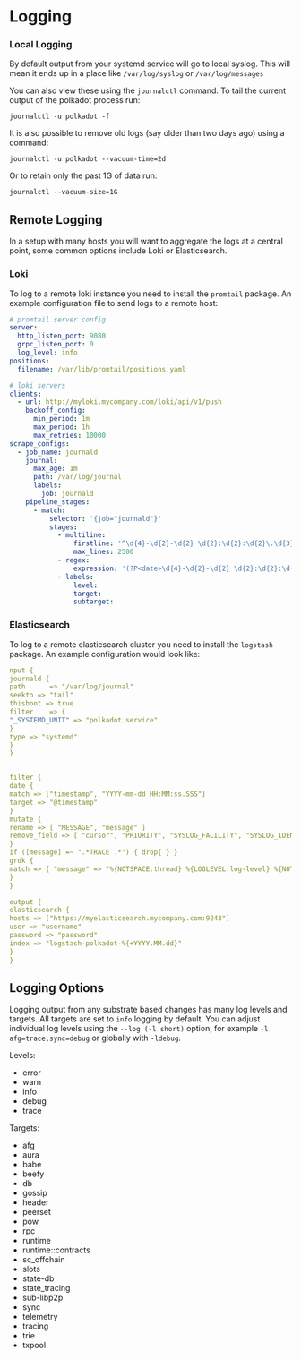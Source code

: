 # Logging

### Local Logging

By default output from your systemd service will go to local syslog. This will mean it ends up in a place like `/var/log/syslog` or `/var/log/messages`

You can also view these using the `journalctl` command. To tail the current output of the polkadot process run:

```
journalctl -u polkadot -f
```

It is also possible to remove old logs (say older than two days ago) using a command:

```
journalctl -u polkadot --vacuum-time=2d
```

Or to retain only the past 1G of data run:

```
journalctl --vacuum-size=1G
```

## Remote Logging

In a setup with many hosts you will want to aggregate the logs at a central point, some common options include Loki or Elasticsearch.

### Loki

To log to a remote loki instance you need to install the `promtail` package. An example configuration file to send logs to a remote host:

```yaml
# promtail server config
server:
  http_listen_port: 9080
  grpc_listen_port: 0
  log_level: info
positions:
  filename: /var/lib/promtail/positions.yaml

# loki servers
clients:
  - url: http://myloki.mycompany.com/loki/api/v1/push
    backoff_config:
      min_period: 1m
      max_period: 1h
      max_retries: 10000
scrape_configs:
  - job_name: journald
    journal:
      max_age: 1m
      path: /var/log/journal
      labels:
        job: journald
    pipeline_stages:
      - match:
          selector: '{job="journald"}'
          stages:
            - multiline:
                firstline: '^\d{4}-\d{2}-\d{2} \d{2}:\d{2}:\d{2}\.\d{3}'
                max_lines: 2500
            - regex:
                expression: '(?P<date>\d{4}-\d{2}-\d{2} \d{2}:\d{2}:\d{2}\.\d{3})\s+(?P<level>(TRACE|DEBUG|INFO|WARN|ERROR))\s+(?P<worker>([^\s]+))\s+(?P<target>[\w-]+):?:?(?P<subtarget>[\w-]+)?:[\s]?(?P<chaintype>\[[\w-]+\]+)?[\s]?(?P<message>.+)'
            - labels:
                level:
                target:
                subtarget:
```

### Elasticsearch

To log to a remote elasticsearch cluster you need to install the `logstash` package. An example configuration would look like:

```yaml
nput {
journald {
path      => "/var/log/journal"
seekto => "tail"
thisboot => true
filter    => {
"_SYSTEMD_UNIT" => "polkadot.service"
}
type => "systemd"
}
}


filter {
date {
match => ["timestamp", "YYYY-mm-dd HH:MM:ss.SSS"]
target => "@timestamp"
}
mutate {
rename => [ "MESSAGE", "message" ]
remove_field => [ "cursor", "PRIORITY", "SYSLOG_FACILITY", "SYSLOG_IDENTIFIER", "_BOOT_ID", "_CAP_EFFECTIVE", "_CMDLINE", "_COMM", "_EXE", "_GID", "_HOSTNAME", "_MACHINE_ID", "_PID", "_SELINUX_CONTEXT", "_STREAM_ID", "_SYSTEMD_CGROUP", "_SYSTEMD_INVOCATION_ID", "_SYSTEMD_SLICE", "_SYSTEMD_UNIT", "_TRANSPORT", "_UID" ]
}
if ([message] =~ ".*TRACE .*") { drop{ } }
grok {
match => { "message" => "%{NOTSPACE:thread} %{LOGLEVEL:log-level} %{NOTSPACE:namespace} %{GREEDYDATA:message}" }
}
}

output {
elasticsearch {
hosts => ["https://myelasticsearch.mycompany.com:9243"]
user => "username"
password => "password"
index => "logstash-polkadot-%{+YYYY.MM.dd}"
}
}
```

## Logging Options

Logging output from any substrate based changes has many log levels and targets. All targets are set to `info` logging by default. You can adjust individual log levels using the `--log (-l short)` option, for example `-l afg=trace,sync=debug` or globally with `-ldebug`.

Levels:

- error
- warn
- info
- debug
- trace

Targets:

- afg
- aura
- babe
- beefy
- db
- gossip
- header
- peerset
- pow
- rpc
- runtime
- runtime::contracts
- sc_offchain
- slots
- state-db
- state_tracing
- sub-libp2p
- sync
- telemetry
- tracing
- trie
- txpool
